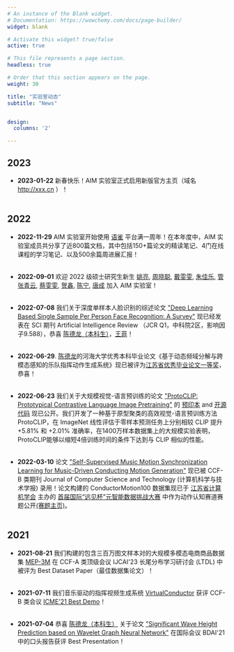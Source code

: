 ```yaml
---
# An instance of the Blank widget.
# Documentation: https://wowchemy.com/docs/page-builder/
widget: blank

# Activate this widget? true/false
active: true

# This file represents a page section.
headless: true

# Order that this section appears on the page.
weight: 30

title: "实验室动态"
subtitle: "News"


design:
  columns: '2'

---
```


## 2023

- **2023-01-22** 新春快乐！AIM 实验室正式启用新版官方主页（域名 http://xxx.cn ）！
<br/><br/>

## 2022

- **2022-11-29**  AIM 实验室开始使用 [语雀](https://www.yuque.com/) 平台满一周年！在本年度中，AIM 实验室成员共分享了近800篇文档，其中包括150+篇论文的精读笔记、4门在线课程的学习笔记、以及500余篇周进展汇报！
<br/><br/>

- **2022-09-01** 欢迎 2022 级硕士研究生新生
[姚亮](author/姚亮/), 
[周晓聪](author/周晓聪/), 
[戴雯雯](author/戴雯雯/), 
[朱佳乐](author/朱佳乐/), 
[管张青云](author/管张青云/), 
[蔡雯雯](author/蔡雯雯/), 
[贺鑫](author/贺鑫/), 
[陈宁](author/陈宁/), 
[唐成](author/唐成/)
  加入 AIM 实验室！
<br/><br/>

- **2022-07-08** 我们关于深度单样本人脸识别的综述论文 ["Deep Learning Based Single Sample Per Person Face Recognition: A Survey"](publication/aire2022deep/) 现已经发表在 SCI 期刊 Artificial Intelligence Review （JCR Q1，中科院2区，影响因子9.588），恭喜 [陈德龙（本科生）](author/陈德龙/)，[王菲](author/王菲/)！
<br/><br/>

- **2022-06-29**. [陈德龙](author/陈德龙/)的河海大学优秀本科毕业论文《基于动态频域分解与跨模态感知的乐队指挥动作生成系统》现已被评为[江苏省优秀毕业论文一等奖](http://jyt.jiangsu.gov.cn/art/2022/6/29/art_58320_10520413.html)，恭喜！
<br/><br/>

- **2022-06-23** 我们关于大规模视觉-语言预训练的论文 ["ProtoCLIP: Prototypical Contrastive Language Image Pretraining"](publication/arxiv2022prototypical/) 的 [预印本](https://arxiv.org/abs/2206.10996) and [开源代码](https://github.com/megvii-research/protoclip) 现已公开。我们开发了一种基于原型聚类的高效视觉-语言预训练方法 ProtoCLIP，在 ImageNet 线性评估于零样本预测任务上分别相较 CLIP 提升 +5.81% 和 +2.01% 准确率，在1400万样本数据集上的大规模实验表明，ProtoCLIP能够以缩短4倍训练时间的条件下达到与 CLIP 相似的性能。
<br/><br/>

- **2022-03-10** 论文 ["Self-Supervised Music Motion Synchronization Learning for Music-Driven Conducting Motion Generation"](publication/jcst2022self/) 现已被 CCF-B 类期刊 Journal of Computer Science and Technology (计算机科学与技术学报) 录用！论文构建的 ConductorMotion100 数据集现已于 [江苏省计算机学会](https://www.jscs.org.cn/x1.php?id=770) 主办的 [首届国际“远见杯”元智能数据挑战大赛](http://prospective.tocenet.org/) 中作为动作认知赛道赛题公开[(赛题主页)](https://github.com/ChenDelong1999/VirtualConductor/tree/main/ProspectiveCup)。
<br/><br/>

## 2021

- **2021-08-21** 我们构建的包含三百万图文样本对的大规模多模态电商商品数据集 [MEP-3M](publication/icjaiw2021mep/) 在 CCF-A 类顶级会议 IJCAI'23 长尾分布学习研讨会 (LTDL) 中被评为 Best Dataset Paper（最佳数据集论文）！
<br/><br/>

- **2021-07-11** 我们音乐驱动的指挥视频生成系统 [VirtualConductor](publication/icme2021virtualconductor/) 获评 CCF-B 类会议 [ICME\'21 Best Demo](http://2021.ieeeicme.org/2021.ieeeicme.org/best_demo_awards.html)！
<br /><br />

- **2021-07-04** 恭喜 [陈德龙（本科生）](author/陈德龙/) 关于论文 ["Significant Wave Height Prediction based on Wavelet Graph Neural Network"](publication/bdai2021significant/) 在国际会议 BDAI'21 中的口头报告获评 Best Presentation！
<br /><br />


